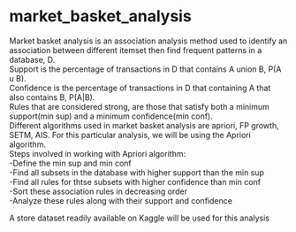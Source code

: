 # market_basket_analysis
Market basket analysis is an association analysis method used to identify an association between different itemset then find frequent patterns in a database, D.<br>
Support is the percentage of transactions in D that contains A union B, P(A u B).<br>
Confidence is the percentage of transactions in D that containing A that also contains B, P(A|B).<br>
Rules that are considered strong, are those that satisfy both a minimum support(min sup) and a minimum confidence(min conf).<br>
Different algorithms used in market basket analysis are apriori, FP growth, SETM, AIS. For this particular analysis, we will be using the Apriori algorithm.<br>
Steps involved in working with Apriori algorithm:<br>
-Define the min sup and min conf<br>
-Find all subsets in the database with higher support than the min sup<br>
-Find all rules for thtse subsets with higher confidence than min conf<br>
-Sort these association rules in decreasing order<br>
-Analyze these rules along with their support and confidence<br>

A store dataset readily available on Kaggle will be used for this analysis
